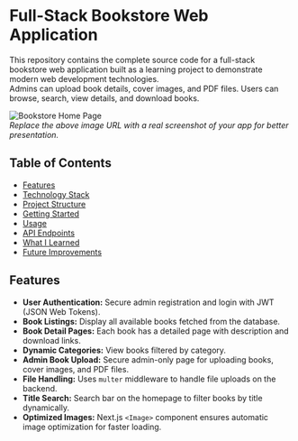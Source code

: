 # Full-Stack Bookstore Web Application

This repository contains the complete source code for a full-stack bookstore web application built as a learning project to demonstrate modern web development technologies.  
Admins can upload book details, cover images, and PDF files. Users can browse, search, view details, and download books.

![Bookstore Home Page](https://i.imgur.com/your-screenshot-url.png)  
*Replace the above image URL with a real screenshot of your app for better presentation.*

## Table of Contents

- [Features](#features)  
- [Technology Stack](#technology-stack)  
- [Project Structure](#project-structure)  
- [Getting Started](#getting-started)  
- [Usage](#usage)  
- [API Endpoints](#api-endpoints)  
- [What I Learned](#what-i-learned)  
- [Future Improvements](#future-improvements)

## Features

- **User Authentication:** Secure admin registration and login with JWT (JSON Web Tokens).  
- **Book Listings:** Display all available books fetched from the database.  
- **Book Detail Pages:** Each book has a detailed page with description and download links.  
- **Dynamic Categories:** View books filtered by category.  
- **Admin Book Upload:** Secure admin-only page for uploading books, cover images, and PDF files.  
- **File Handling:** Uses `multer` middleware to handle file uploads on the backend.  
- **Title Search:** Search bar on the homepage to filter books by title dynamically.  
- **Optimized Images:** Next.js `<Image>` component ensures automatic image optimization for faster loading.
